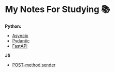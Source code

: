 # My Notes For Studying 📚

**Python:**
+ [Asyncio](https://github.com/KochetkovAlEX/Notes/blob/main/Asyncio.md)
+ [Pydantic](https://github.com/KochetkovAlEX/Notes/blob/main/Pydantic.md)
+ [FastAPI](https://github.com/KochetkovAlEX/Notes/blob/main/HTTP.md)

**JS**
+ [POST-method sender](https://github.com/KochetkovAlEX/Notes/blob/main/POST_sender_js.md)

